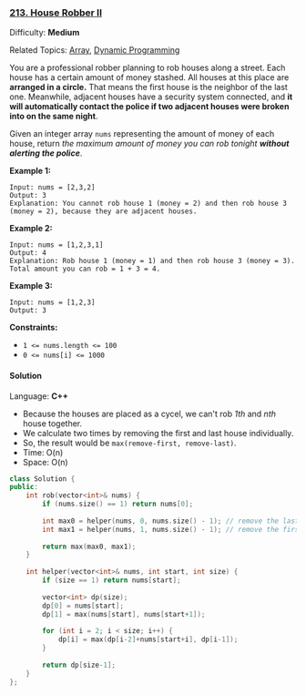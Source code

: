 ### [213\. House Robber II](https://leetcode.com/problems/house-robber-ii/)

Difficulty: **Medium**

Related Topics: [Array](https://leetcode.com/tag/array/), [Dynamic Programming](https://leetcode.com/tag/dynamic-programming/)


You are a professional robber planning to rob houses along a street. Each house has a certain amount of money stashed. All houses at this place are **arranged in a circle.** That means the first house is the neighbor of the last one. Meanwhile, adjacent houses have a security system connected, and **it will automatically contact the police if two adjacent houses were broken into on the same night**.

Given an integer array `nums` representing the amount of money of each house, return _the maximum amount of money you can rob tonight **without alerting the police**_.

**Example 1:**

```
Input: nums = [2,3,2]
Output: 3
Explanation: You cannot rob house 1 (money = 2) and then rob house 3 (money = 2), because they are adjacent houses.
```

**Example 2:**

```
Input: nums = [1,2,3,1]
Output: 4
Explanation: Rob house 1 (money = 1) and then rob house 3 (money = 3).
Total amount you can rob = 1 + 3 = 4.
```

**Example 3:**

```
Input: nums = [1,2,3]
Output: 3
```

**Constraints:**

*   `1 <= nums.length <= 100`
*   `0 <= nums[i] <= 1000`


#### Solution

Language: **C++**

* Because the houses are placed as a cycel, we can't rob _1th_ and _nth_ house together.
* We calculate two times by removing the first and last house individually.
* So, the result would be `max(remove-first, remove-last)`.
* Time: O(n)
* Space: O(n)

```c++
class Solution {
public:
    int rob(vector<int>& nums) {
        if (nums.size() == 1) return nums[0];
        
        int max0 = helper(nums, 0, nums.size() - 1); // remove the last one
        int max1 = helper(nums, 1, nums.size() - 1); // remove the first one
        
        return max(max0, max1);
    }
    
    int helper(vector<int>& nums, int start, int size) {
        if (size == 1) return nums[start];
        
        vector<int> dp(size);
        dp[0] = nums[start];
        dp[1] = max(nums[start], nums[start+1]);
        
        for (int i = 2; i < size; i++) {
            dp[i] = max(dp[i-2]+nums[start+i], dp[i-1]);
        }
        
        return dp[size-1];
    }
};
```